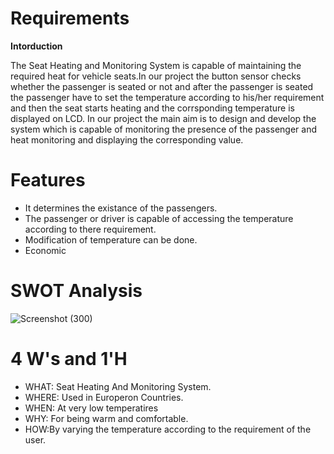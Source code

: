 # Requirements
__Intorduction__

The Seat Heating and Monitoring System is capable of maintaining the required heat for vehicle seats.In our project the button sensor checks whether the passenger is seated or not and after the passenger is seated the passenger have to set the temperature according to his/her requirement and then the seat starts heating and the corrsponding temperature is displayed on LCD. 
In our project the main aim is to design and develop the system which is capable of monitoring the presence of the passenger and heat monitoring and displaying the corresponding value.
# Features
* It determines the existance of the passengers.
* The passenger or driver is capable of accessing the temperature according to there requirement.
* Modification of temperature can be done.
* Economic
# SWOT Analysis
![Screenshot (300)](https://user-images.githubusercontent.com/89648059/133557976-ccd06d8f-ff7f-4a87-817a-ecb9f0107027.png)

# 4 W's and 1'H
* WHAT: Seat Heating And Monitoring System.
* WHERE: Used in Europeron Countries.
* WHEN: At very low temperatires
* WHY: For being warm and comfortable.
* HOW:By varying the temperature according to the requirement of the user.



